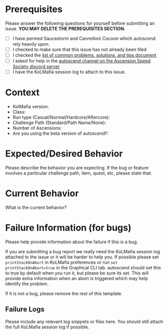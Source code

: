 # Prerequisites

Please answer the following questions for yourself before submitting an issue. **YOU MAY DELETE THE PREREQUISITES SECTION.**

- [ ] I have permed Saucestorm and Cannelloni Cocoon which autoscend rely heavily upon.
- [ ] I checked to make sure that this issue has not already been filed
- [ ] I checked the [list of common problems, solutions, and tips document](https://docs.google.com/document/d/1AfyKDHSDl-fogGSeNXTwbC6A06BG-gTkXUAdUta9_Ns)
- [ ] I asked for help in the [autoscend channel on the Ascension Speed Society discord server](https://discord.gg/96xZxv3)
- [ ] I have the KoLMafia session log to attach to this issue.

# Context

* KolMafia version:
* Class:
* Run type (Casual/Normal/Hardcore/Aftercore):
* Challenge Path (Standard/Path Name/None):
* Number of Ascensions:
* Are you using the beta version of autoscend?:

# Expected/Desired Behavior

Please describe the behavior you are expecting. If the bug or feature involves a particular challenge path, item, quest, etc, please state that.

# Current Behavior

What is the current behavior?

# Failure Information (for bugs)

Please help provide information about the failure if this is a bug.

If you are submitting a bug report we really need the KoLMafia session log attached to the issue or it will be harder to help you. If possible please set `printStackOnAbort` in KoLMafia preferences or run `set printStackOnAbort=true` in the Graphical CLI tab. autoscend should set this to true by default when you run it, but please be sure its set. This will provide extra information when an abort is triggered which may help identify the problem.

If it is not a bug, please remove the rest of this template.

## Failure Logs

Please include any relevant log snippets or files here. You should still attach the full KoLMafia session log if possible.
